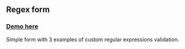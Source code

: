 ## Regex form

### [Demo here](https://rawgit.com/jbagio/modern-javascript-from-the-beginning/master/projects/regex-form/index.html)

Simple form with 3 examples of custom regular expressions validation.
